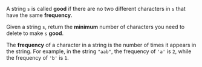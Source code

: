 A string `s` is called **good** if there are no two different characters in `s` that have the same **frequency**.

Given a string `s`, return the **minimum** number of characters you need to delete to make `s` **good**.

The **frequency** of a character in a string is the number of times it appears in the string. For example, in the string `"aab"`, the frequency of `'a'` is `2`, while the frequency of `'b'` is `1`.